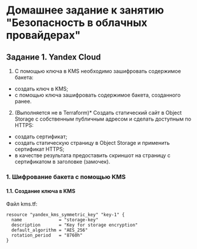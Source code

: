 # Домашнее задание к занятию "Безопасность в облачных провайдерах"

## Задание 1. Yandex Cloud

1) С помощью ключа в KMS необходимо зашифровать содержимое бакета:  
 - создать ключ в KMS;    
 - с помощью ключа зашифровать содержимое бакета, созданного ранее.
   
2) (Выполняется не в Terraform)* Создать статический сайт в Object Storage c собственным публичным адресом и сделать доступным по HTTPS:    
 - создать сертификат;    
 - создать статическую страницу в Object Storage и применить сертификат HTTPS;    
 - в качестве результата предоставить скриншот на страницу с сертификатом в заголовке (замочек).    

### 1. Шифрование бакета с помощью KMS

#### 1.1. Создание ключа в KMS

Файл kms.tf:
```hcl
resource "yandex_kms_symmetric_key" "key-1" {
  name              = "storage-key"
  description       = "Key for storage encryption"
  default_algorithm = "AES_256"
  rotation_period   = "8760h"
}
